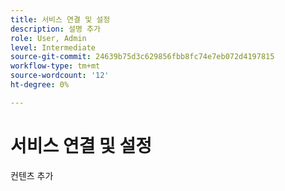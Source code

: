```yaml
---
title: 서비스 연결 및 설정
description: 설명 추가
role: User, Admin
level: Intermediate
source-git-commit: 24639b75d3c629856fbb8fc74e7eb072d4197815
workflow-type: tm+mt
source-wordcount: '12'
ht-degree: 0%

---
```


# 서비스 연결 및 설정

컨텐츠 추가
